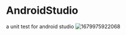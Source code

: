 # AndroidStudio
a unit test for android studio
![1679975922068](https://user-images.githubusercontent.com/99348377/228124815-e89ef3df-b7dc-4a2c-9daa-8ab30e891d45.png)

